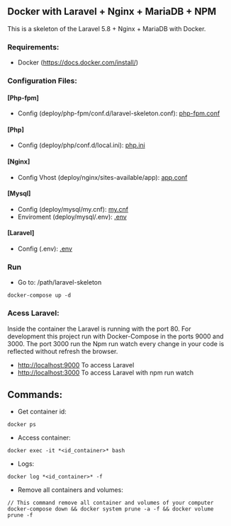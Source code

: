 ## Docker with Laravel + Nginx + MariaDB + NPM

This is a skeleton of the Laravel 5.8 + Nginx + MariaDB with Docker.

### Requirements: 

- Docker (https://docs.docker.com/install/)

### Configuration Files:

#### [Php-fpm]

- Config (deploy/php-fpm/conf.d/laravel-skeleton.conf): [php-fpm.conf](deploy/php-fpm/conf.d/laravel-skeleton.conf)

#### [Php]

- Config (deploy/php/conf.d/local.ini): [php.ini](deploy/php/conf.d/local.ini)

#### [Nginx] 

- Config Vhost (deploy/nginx/sites-available/app): [app.conf](deploy/nginx/sites-available/app)

#### [Mysql]

- Config (deploy/mysql/my.cnf): [my.cnf](deploy/mysql/my.cnf)
- Enviroment (deploy/mysql/.env): [.env](deploy/mysql/.env)

#### [Laravel]

- Config (.env): [.env](.env)

### Run

- Go to: /path/laravel-skeleton
```
docker-compose up -d
```

### Acess Laravel:

Inside the container the Laravel is running with the port 80.
For development this project run with Docker-Compose in the ports 9000 and 3000.
The port 3000 run the Npm run watch every change in your code is reflected without refresh the browser.

- [http://localhost:9000](http://localhost:9000) To access Laravel
- [http://localhost:3000](http://localhost:3000) To access Laravel with npm run watch


## Commands:

- Get container id: 
```
docker ps
```
- Access container:
```
docker exec -it *<id_container>* bash
```
- Logs: 
```
docker log *<id_container>* -f
```
- Remove all containers and volumes: 
```
// This command remove all container and volumes of your computer
docker-compose down && docker system prune -a -f && docker volume prune -f
```



